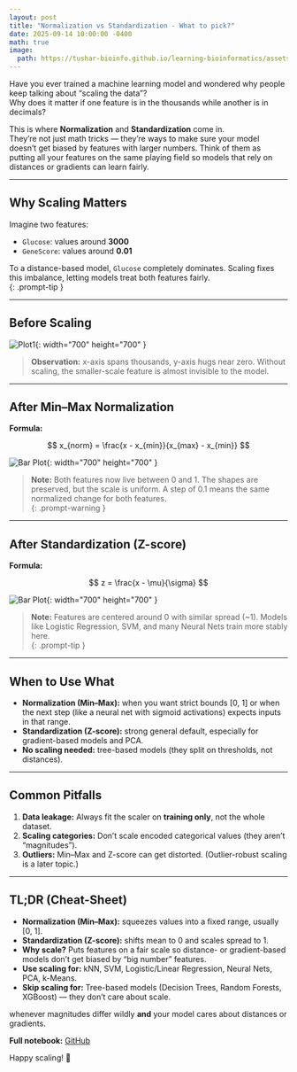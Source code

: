 ```yaml
---
layout: post
title: "Normalization vs Standardization - What to pick?"
date: 2025-09-14 10:00:00 -0400
math: true
image:
  path: https://tushar-bioinfo.github.io/learning-bioinformatics/assets/img/blog5/cover.png
---
```


Have you ever trained a machine learning model and wondered why people keep talking about “scaling the data”?  
Why does it matter if one feature is in the thousands while another is in decimals?  

This is where **Normalization** and **Standardization** come in.  
They’re not just math tricks — they’re ways to make sure your model doesn’t get biased by features with larger numbers.  Think of them as putting all your features on the same playing field so models that rely on distances or gradients can learn fairly.

---

## Why Scaling Matters
Imagine two features:
- `Glucose`: values around **3000**  
- `GeneScore`: values around **0.01**

To a distance-based model, `Glucose` completely dominates. Scaling fixes this imbalance, letting models treat both features fairly.  
{: .prompt-tip }

---

## Before Scaling

![Plot1](https://tushar-bioinfo.github.io/learning-bioinformatics/assets/img/blog5/plot1.png){: width="700" height="700" }

> **Observation:** x-axis spans thousands, y-axis hugs near zero. Without scaling, the smaller-scale feature is almost invisible to the model. 
---

## After Min–Max Normalization
**Formula:**  

$$
x_{norm} = \frac{x - x_{min}}{x_{max} - x_{min}}
$$

![Bar Plot](https://tushar-bioinfo.github.io/learning-bioinformatics/assets/img/blog5/plot2.png){: width="700" height="700" }



> **Note:** Both features now live between 0 and 1. The shapes are preserved, but the scale is uniform. A step of 0.1 means the same normalized change for both features.  
{: .prompt-warning }

---


## After Standardization (Z-score)
**Formula:**  

$$
z = \frac{x - \mu}{\sigma}
$$

![Bar Plot](https://tushar-bioinfo.github.io/learning-bioinformatics/assets/img/blog5/plot3.png){: width="700" height="700" }



> **Note:** Features are centered around 0 with similar spread (~1). Models like Logistic Regression, SVM, and many Neural Nets train more stably here.  
{: .prompt-tip }

---

## When to Use What
- **Normalization (Min–Max):** when you want strict bounds [0, 1] or when the next step (like a neural net with sigmoid activations) expects inputs in that range.  
- **Standardization (Z-score):** strong general default, especially for gradient-based models and PCA.  
- **No scaling needed:** tree-based models (they split on thresholds, not distances).  

---

## Common Pitfalls
1. **Data leakage:** Always fit the scaler on **training only**, not the whole dataset.  
2. **Scaling categories:** Don’t scale encoded categorical values (they aren’t “magnitudes”).  
3. **Outliers:** Min–Max and Z-score can get distorted. (Outlier-robust scaling is a later topic.)  

---
## TL;DR (Cheat-Sheet)
- **Normalization (Min–Max):** squeezes values into a fixed range, usually [0, 1].  
- **Standardization (Z-score):** shifts mean to 0 and scales spread to 1.  
- **Why scale?** Puts features on a fair scale so distance- or gradient-based models don’t get biased by “big number” features.  
- **Use scaling for:** kNN, SVM, Logistic/Linear Regression, Neural Nets, PCA, k-Means.  
- **Skip scaling for:** Tree-based models (Decision Trees, Random Forests, XGBoost) — they don’t care about scale.  

whenever magnitudes differ wildly **and** your model cares about distances or gradients.  

**Full notebook:** [GitHub](https://github.com/Tushar-bioinfo/Blogs/tree/main/blog5)  

Happy scaling! 🚀
